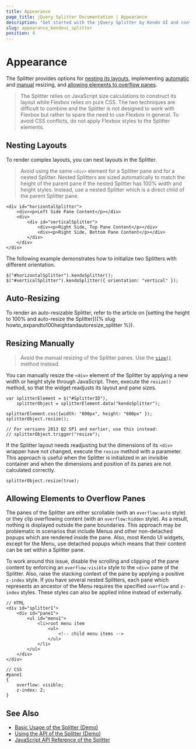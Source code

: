 ```yaml
---
title: Appearance
page_title: jQuery Splitter Documentation | Appearance
description: "Get started with the jQuery Splitter by Kendo UI and control its appearance."
slug: appearance_kendoui_splitter
position: 4
---
```


# Appearance

The Splitter provides options for [nesting its layouts](#nesting-layouts), implementing [automatic](#auto-resizing) and [manual](#resizing-manually) resizing, and [allowing elements to overflow panes](#allowing-elements-to-overflow-panes).

> The Splitter relies on JavaScript size calculations to construct its layout while Flexbox relies on pure CSS. The two techniques are difficult to combine and the Splitter is not designed to work with Flexbox but rather to spare the need to use Flexbox in general. To avoid CSS conflicts, do not apply Flexbox styles to the Splitter elements.

## Nesting Layouts

To render complex layouts, you can nest layouts in the Splitter.

> Avoid using the same `<div>` element for a Splitter pane and for a nested Splitter. Nested Splitters are sized automatically to match the height of the parent pane if the nested Splitter has 100% width and height styles. Instead, use a nested Splitter which is a direct child of the parent Splitter pane.

    <div id="horizontalSplitter">
        <div><p>Left Side Pane Content</p></div>
        <div>
            <div id="verticalSplitter">
                <div><p>Right Side, Top Pane Content</p></div>
                <div><p>Right Side, Bottom Pane Content</p></div>
            </div>
        </div>
    </div>

The following example demonstrates how to initialize two Splitters with different orientation.

    $("#horizontalSplitter").kendoSplitter();
    $("#verticalSplitter").kendoSplitter({ orientation: "vertical" });

## Auto-Resizing

To render an auto-resizable Splitter, refer to the article on [setting the height to 100% and auto-resize the Splitter]({% slug howto_expandto100heightandautoresize_splitter %}).

## Resizing Manually

> Avoid the manual resizing of the Splitter panes. Use the [`size()`](/api/web/splitter#methods-size) method instead.

You can manually resize the `<div>` element of the Splitter by applying a new width or height style through JavaScript. Then, execute the `resize()` method, so that the widget readjusts its layout and pane sizes.

    var splitterElement = $("#SplitterID"),
        splitterObject = splitterElement.data("kendoSplitter");

    splitterElement.css({width: "800px", height: "600px" });
    splitterObject.resize();

    // For versions 2013 Q2 SP1 and earlier, use this instead:
    // splitterObject.trigger("resize");

If the Splitter layout needs readjusting but the dimensions of its `<div>` wrapper have not changed, execute the `resize` method with a parameter. This approach is useful when the Splitter is initialized in an invisible container and when the dimensions and position of its panes are not calculated correctly.

    splitterObject.resize(true);

## Allowing Elements to Overflow Panes

The panes of the Splitter are either scrollable (with an `overflow:auto` style) or they clip overflowing content (with an `overflow:hidden` style). As a result, nothing is displayed outside the pane boundaries. This approach may be problematic in scenarios that include Menus and other non-detached popups which are rendered inside the pane. Also, most Kendo UI widgets, except for the Menu, use detached popups which means that their content can be set within a Splitter pane.

To work around this issue, disable the scrolling and clipping of the pane content by enforcing an `overflow:visible` style to the `<div>` pane of the Splitter. Also, raise the stacking context of the pane by applying a positive `z-index` style. If you have several nested Splitters, each pane which represents an ancestor of the Menu requires the specified `overflow` and `z-index` styles. These styles can also be applied inline instead of externally.  

    // HTML
    <div id="splitter1">
        <div id="pane1">
            <ul id="menu1">
                <li>root menu item
                    <ul>
                        <!-- child menu items -->
                    </ul>
                </li>
            </ul>
        </div>
    </div>

    // CSS
    #pane1
    {
        overflow: visible;
        z-index: 2;
    }

## See Also

* [Basic Usage of the Splitter (Demo)](https://demos.telerik.com/kendo-ui/splitter/index)
* [Using the API of the Splitter (Demo)](https://demos.telerik.com/kendo-ui/splitter/api)
* [JavaScript API Reference of the Splitter](/api/javascript/ui/splitter)
